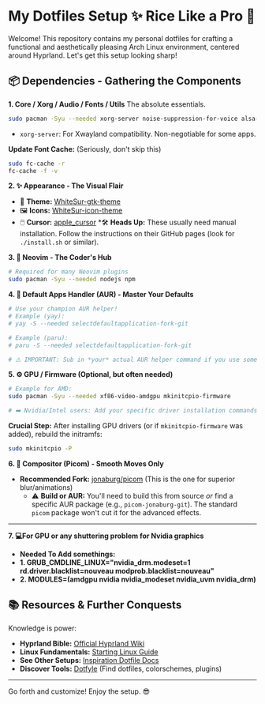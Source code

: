 # My Dotfiles Setup ✨ Rice Like a Pro 💪 

Welcome! This repository contains my personal dotfiles for crafting a functional and aesthetically pleasing Arch Linux environment, centered around Hyprland. Let's get this setup looking sharp!

## 📦 Dependencies - Gathering the Components

**1. Core / Xorg / Audio / Fonts / Utils** The absolute essentials.
```bash
sudo pacman -Syu --needed xorg-server noise-suppression-for-voice alsa-firmware python-pynvim topgrade ttf-symbola ttf-dejavu noto-fonts-emoji ttf-jetbrains-mono-nerd ttf-cascadia-code-nerd ttf-freebanglafont
```
*   `xorg-server`: For Xwayland compatibility. Non-negotiable for some apps.

**Update Font Cache:** (Seriously, don't skip this)
```bash
sudo fc-cache -r
fc-cache -f -v
```

**2. ✨ Appearance - The Visual Flair**
*   🎨 **Theme:** [WhiteSur-gtk-theme](https://github.com/vinceliuice/WhiteSur-gtk-theme)
*   🖼️ **Icons:** [WhiteSur-icon-theme](https://github.com/vinceliuice/WhiteSur-icon-theme)
*   🖱️ **Cursor:** [apple_cursor](https://github.com/ful1e5/apple_cursor)
    ️*🛠️ **Heads Up:** These usually need manual installation. Follow the instructions on their GitHub pages (look for `./install.sh` or similar).

**3. 🔌 Neovim - The Coder's Hub**
```bash
# Required for many Neovim plugins
sudo pacman -Syu --needed nodejs npm
```

**4. 🧠 Default Apps Handler (AUR) - Master Your Defaults**
```bash
# Use your champion AUR helper!
# Example (yay):
# yay -S --needed selectdefaultapplication-fork-git

# Example (paru):
# paru -S --needed selectdefaultapplication-fork-git

# ⚠️ IMPORTANT: Sub in *your* actual AUR helper command if you use something else!
```

**5. ⚙️ GPU / Firmware (Optional, but often needed)**
```bash
# Example for AMD:
sudo pacman -Syu --needed xf86-video-amdgpu mkinitcpio-firmware

# ➡️ Nvidia/Intel users: Add your specific driver installation commands here!
```
**Crucial Step:** After installing GPU drivers (or if `mkinitcpio-firmware` was added), rebuild the initramfs:
```bash
sudo mkinitcpio -P
```

**6. 🎨 Compositor (Picom) - Smooth Moves Only**
*   **Recommended Fork:** [jonaburg/picom](https://github.com/jonaburg/picom?tab=readme-ov-file) (This is the one for superior blur/animations)
    *   ⚠️ **Build or AUR:** You'll need to build this from source *or* find a specific AUR package (e.g., `picom-jonaburg-git`). The standard `picom` package won't cut it for the advanced effects.

---
**7. 💻For GPU or any shuttering problem for Nvidia graphics**
*   **Needed To Add somethings:**
*   **1. GRUB_CMDLINE_LINUX="nvidia_drm.modeset=1 rd.driver.blacklist=nouveau modprob.blacklist=nouveau"**
*   **2. MODULES=(amdgpu nvidia nvidia_modeset nvidia_uvm nvidia_drm)**


 ## 📚 Resources & Further Conquests

Knowledge is power:

*   **Hyprland Bible:** [Official Hyprland Wiki](https://wiki.hyprland.org/)
*   **Linux Fundamentals:** [Starting Linux Guide](https://rlw.pages.dev/)
*   **See Other Setups:** [Inspiration Dotfile Docs](https://dotfiles-docs.vercel.app/)
*   **Discover Tools:** [Dotfyle](https://dotfyle.com/) (Find dotfiles, colorschemes, plugins)

---

Go forth and customize! Enjoy the setup. 😎

